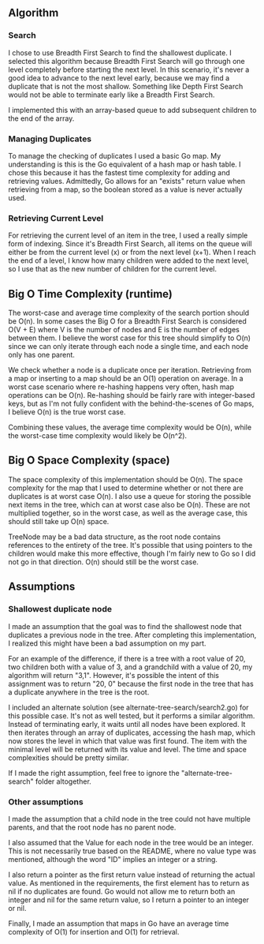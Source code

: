 ## Algorithm

### Search 

I chose to use Breadth First Search to find the shallowest duplicate. I selected this algorithm because Breadth First Search will go through one level completely before starting the next level. In this scenario, it's never a good idea to advance to the next level early, because we may find a duplicate that is not the most shallow. Something like Depth First Search would not be able to terminate early like a Breadth First Search. 

I implemented this with an array-based queue to add subsequent children to the end of the array.

### Managing Duplicates

To manage the checking of duplicates I used a basic Go map. My understanding is this is the Go equivalent of a hash map or hash table. I chose this because it has the fastest time complexity for adding and retrieving values. Admittedly, Go allows for an "exists" return value when retrieving from a map, so the boolean stored as a value is never actually used.

### Retrieving Current Level

For retrieving the current level of an item in the tree, I used a really simple form of indexing. Since it's Breadth First Search, all items on the queue will either be from the current level (x) or from the next level (x+1). When I reach the end of a level, I know how many children were added to the next level, so I use that as the new number of children for the current level.

## Big O Time Complexity (runtime)

The worst-case and average time complexity of the search portion should be O(n). In some cases the Big O for a Breadth First Search is considered O(V + E) where V is the number of nodes and E is the number of edges between them. I believe the worst case for this tree should simplify to O(n) since we can only iterate through each node a single time, and each node only has one parent.

We check whether a node is a duplicate once per iteration. Retrieving from a map or inserting to a map should be an O(1) operation on average. In a worst case scenario where re-hashing happens very often, hash map operations can be O(n). Re-hashing should be fairly rare with integer-based keys, but as I'm not fully confident with the behind-the-scenes of Go maps, I believe O(n) is the true worst case.

Combining these values, the average time complexity would be O(n), while the worst-case time complexity would likely be O(n^2).

## Big O Space Complexity (space)

The space complexity of this implementation should be O(n). The space complexity for the map that I used to determine whether or not there are duplicates is at worst case O(n). I also use a queue for storing the possible next items in the tree, which can at worst case also be O(n). These are not multiplied together, so in the worst case, as well as the average case, this should still take up O(n) space.

TreeNode may be a bad data structure, as the root node contains references to the entirety of the tree. It's possible that using pointers to the children would make this more effective, though I'm fairly new to Go so I did not go in that direction. O(n) should still be the worst case.

## Assumptions

### Shallowest duplicate node

I made an assumption that the goal was to find the shallowest node that duplicates a previous node in the tree. After completing this implementation, I realized this might have been a bad assumption on my part.

For an example of the difference, if there is a tree with a root value of 20, two children both with a value of 3, and a grandchild with a value of 20, my algorithm will return "3,1". However, it's possible the intent of this assignment was to return "20, 0" because the first node in the tree that has a duplicate anywhere in the tree is the root.

I included an alternate solution (see alternate-tree-search/search2.go) for this possible case. It's not as well tested, but it performs a similar algorithm. Instead of terminating early, it waits until all nodes have been explored. It then iterates through an array of duplicates, accessing the hash map, which now stores the level in which that value was first found. The item with the minimal level will be returned with its value and level. The time and space complexities should be pretty similar.

If I made the right assumption, feel free to ignore the "alternate-tree-search" folder altogether.

### Other assumptions

I made the assumption that a child node in the tree could not have multiple parents, and that the root node has no parent node.

I also assumed that the Value for each node in the tree would be an integer. This is not necessarily true based on the README, where no value type was mentioned, although the word "ID" implies an integer or a string.

I also return a pointer as the first return value instead of returning the actual value. As mentioned in the requirements, the first element has to return as nil if no duplicates are found. Go would not allow me to return both an integer and nil for the same return value, so I return a pointer to an integer or nil.

Finally, I made an assumption that maps in Go have an average time complexity of O(1) for insertion and O(1) for retrieval.
